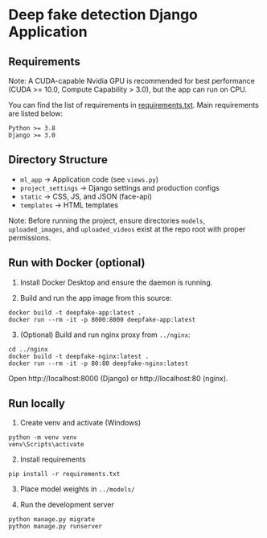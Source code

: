 # Deep fake detection Django Application

## Requirements

Note: A CUDA-capable Nvidia GPU is recommended for best performance (CUDA >= 10.0, Compute Capability > 3.0), but the app can run on CPU.

You can find the list of requirements in [requirements.txt](./requirements.txt). Main requirements are listed below:

```
Python >= 3.8
Django >= 3.0
```

## Directory Structure

- `ml_app` -> Application code (see `views.py`)
- `project_settings` -> Django settings and production configs
- `static` -> CSS, JS, and JSON (face-api)
- `templates` -> HTML templates

Note: Before running the project, ensure directories `models`, `uploaded_images`, and `uploaded_videos` exist at the repo root with proper permissions.

## Run with Docker (optional)

1) Install Docker Desktop and ensure the daemon is running.

2) Build and run the app image from this source:
```
docker build -t deepfake-app:latest .
docker run --rm -it -p 8000:8000 deepfake-app:latest
```

3) (Optional) Build and run nginx proxy from `../nginx`:
```
cd ../nginx
docker build -t deepfake-nginx:latest .
docker run --rm -it -p 80:80 deepfake-nginx:latest
```

Open http://localhost:8000 (Django) or http://localhost:80 (nginx).

## Run locally

1) Create venv and activate (Windows)
```
python -m venv venv
venv\Scripts\activate
```

2) Install requirements
```
pip install -r requirements.txt
```

3) Place model weights in `../models/`

4) Run the development server
```
python manage.py migrate
python manage.py runserver
```

